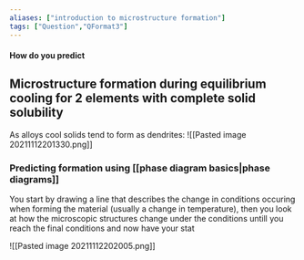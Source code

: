 ```yaml
---
aliases: ["introduction to microstructure formation"]
tags: ["Question","QFormat3"]
---
```


#### How do you predict
## Microstructure formation during equilibrium cooling for 2 elements with complete solid solubility
As alloys cool solids tend to form as dendrites:
![[Pasted image 20211112201330.png]]

### Predicting formation using [[phase diagram basics|phase diagrams]]

You start by drawing a line that describes the change in conditions occuring when forming the material (usually a change in temperature), then you look at how the microscopic structures change under the conditions untill you reach the final conditions and now have your stat

![[Pasted image 20211112202005.png]]
